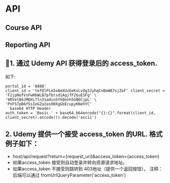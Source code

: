 # API 


## Course API

## Reporting API

## 


## 1. 通过 Udemy API 获得登录后的 access_token.
如下:
```
portal_id = '8888'
client_id = 'tefQlPLmIeAmXUzEeKsLvOg3JyhqCvBoW87sjZoF' client_secret = 'F2jpNofVsFwR6WLB7pfbtsd1AgjfFZGuESFg' \
'6RVelB4JMQXL7ln31adioSYXQenh5GQ6CjpL' \ 'PxFS7pB6f5sIeGZa2as00XgGbEcupyKNehYC'
  base64 HTTP Header
auth_token = 'Basic ' + base64.b64encode("{}:{}".format(client_id, client_secret).encode()).decode('ascii')
```
## 2. Udemy 提供一个接受 access_token 的URL. 格式例子如下：
-  host/api/request?return={request_uri}&access_token={access_token}
-  如果access_token 接受则自动登录并转向资源请求地址。
-  如果access_token 不接受则跳转到 403地址（提供一个返回按钮）。
注释：后端可以通过 fromUrlQueryParameter('access_token')